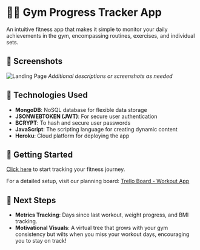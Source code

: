 # 🏋️‍♂️ Gym Progress Tracker App

An intuitive fitness app that makes it simple to monitor your daily achievements in the gym, encompassing routines, exercises, and individual sets.

## 📸 Screenshots

![Landing Page](path/to/landing_page_screenshot.png)
_Additional descriptions or screenshots as needed_

## 🔧 Technologies Used

- **MongoDB**: NoSQL database for flexible data storage
- **JSONWEBTOKEN (JWT)**: For secure user authentication
- **BCRYPT**: To hash and secure user passwords
- **JavaScript**: The scripting language for creating dynamic content
- **Heroku**: Cloud platform for deploying the app

## 🚀 Getting Started

[Click here](https://yourappname.herokuapp.com) to start tracking your fitness journey.

For a detailed setup, visit our planning board:
[Trello Board - Workout App](https://trello.com/b/uXBrN7si/work-out-app)

## 🌱 Next Steps

- **Metrics Tracking**: Days since last workout, weight progress, and BMI tracking.
- **Motivational Visuals**: A virtual tree that grows with your gym consistency but wilts when you miss your workout days, encouraging you to stay on track!
